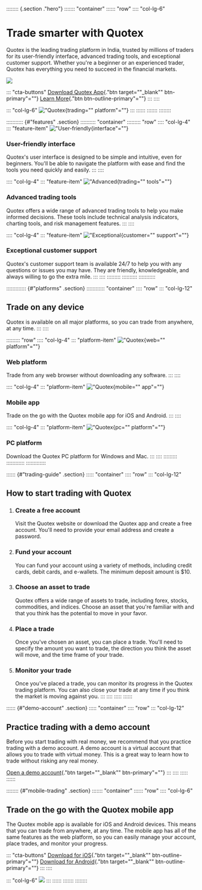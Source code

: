 :::::::: {.section ."hero"}
::::::: \"container\"
:::::: \"row\"
:::: \"col-lg-6\"
# Trade smarter with Quotex

Quotex is the leading trading platform in India, trusted by millions of
traders for its user-friendly interface, advanced trading tools, and
exceptional customer support. Whether you\'re a beginner or an
experienced trader, Quotex has everything you need to succeed in the
financial markets.

[![](https://static.quotex.io/files/5_en/300_250.jpg)](https://traff.sbs/brokerqxsignupf)

::: \"cta-buttons\"
[Download Quotex App](\%22https://traff.sbs/quotexonelink\%22){."btn
target=""_blank"" btn-primary"=""} [Learn
More](\%22#features\%22){."btn btn-outline-primary"=""}
:::
::::

::: \"col-lg-6\"
!["Quotex](\%22images/hero-image.png\%22){trading="" platform"=""}
:::
::::::
:::::::
::::::::

::::::::::: {#"features" .section}
:::::::::: \"container\"
::::::::: \"row\"
:::: \"col-lg-4\"
::: \"feature-item\"
!["User-friendly](\%22images/feature-icon-1.png\%22){interface"=""}

### User-friendly interface

Quotex\'s user interface is designed to be simple and intuitive, even
for beginners. You\'ll be able to navigate the platform with ease and
find the tools you need quickly and easily.
:::
::::

:::: \"col-lg-4\"
::: \"feature-item\"
!["Advanced](\%22images/feature-icon-2.png\%22){trading=""
tools"=""}

### Advanced trading tools

Quotex offers a wide range of advanced trading tools to help you make
informed decisions. These tools include technical analysis indicators,
charting tools, and risk management features.
:::
::::

:::: \"col-lg-4\"
::: \"feature-item\"
!["Exceptional](\%22images/feature-icon-3.png\%22){customer=""
support"=""}

### Exceptional customer support

Quotex\'s customer support team is available 24/7 to help you with any
questions or issues you may have. They are friendly, knowledgeable, and
always willing to go the extra mile.
:::
::::
:::::::::
::::::::::
:::::::::::

::::::::::::: {#"platforms" .section}
:::::::::::: \"container\"
:::: \"row\"
::: \"col-lg-12\"
## Trade on any device

Quotex is available on all major platforms, so you can trade from
anywhere, at any time.
:::
::::

::::::::: \"row\"
:::: \"col-lg-4\"
::: \"platform-item\"
!["Quotex](\%22images/platform-icon-1.png\%22){web=""
platform"=""}

### Web platform

Trade from any web browser without downloading any software.
:::
::::

:::: \"col-lg-4\"
::: \"platform-item\"
!["Quotex](\%22images/platform-icon-2.png\%22){mobile="" app"=""}

### Mobile app

Trade on the go with the Quotex mobile app for iOS and Android.
:::
::::

:::: \"col-lg-4\"
::: \"platform-item\"
!["Quotex](\%22images/platform-icon-3.png\%22){pc="" platform"=""}

### PC platform

Download the Quotex PC platform for Windows and Mac.
:::
::::
:::::::::
::::::::::::
:::::::::::::

:::::: {#"trading-guide" .section}
::::: \"container\"
:::: \"row\"
::: \"col-lg-12\"
## How to start trading with Quotex

1.  ### Create a free account

    Visit the Quotex website or download the Quotex app and create a
    free account. You\'ll need to provide your email address and create
    a password.

2.  ### Fund your account

    You can fund your account using a variety of methods, including
    credit cards, debit cards, and e-wallets. The minimum deposit amount
    is \$10.

3.  ### Choose an asset to trade

    Quotex offers a wide range of assets to trade, including forex,
    stocks, commodities, and indices. Choose an asset that you\'re
    familiar with and that you think has the potential to move in your
    favor.

4.  ### Place a trade

    Once you\'ve chosen an asset, you can place a trade. You\'ll need to
    specify the amount you want to trade, the direction you think the
    asset will move, and the time frame of your trade.

5.  ### Monitor your trade

    Once you\'ve placed a trade, you can monitor its progress in the
    Quotex trading platform. You can also close your trade at any time
    if you think the market is moving against you.
:::
::::
:::::
::::::

:::::: {#"demo-account" .section}
::::: \"container\"
:::: \"row\"
::: \"col-lg-12\"
## Practice trading with a demo account

Before you start trading with real money, we recommend that you practice
trading with a demo account. A demo account is a virtual account that
allows you to trade with virtual money. This is a great way to learn how
to trade without risking any real money.

[Open a demo account](\%22https://traff.sbs/quotexonelink\%22){."btn
target=""_blank"" btn-primary"=""}
:::
::::
:::::
::::::

:::::::: {#"mobile-trading" .section}
::::::: \"container\"
:::::: \"row\"
:::: \"col-lg-6\"
## Trade on the go with the Quotex mobile app

The Quotex mobile app is available for iOS and Android devices. This
means that you can trade from anywhere, at any time. The mobile app has
all of the same features as the web platform, so you can easily manage
your account, place trades, and monitor your progress.

::: \"cta-buttons\"
[Download for
iOS](\%22https://apps.apple.com/us/app/quotex-trading-platform/id1570387635\%22){."btn
target=""_blank"" btn-outline-primary"=""} [Download for
Android](\%22https://play.google.com/store/apps/details?id=com.quotex.platform\%22){."btn
target=""_blank"" btn-outline-primary"=""}
:::
::::

::: \"col-lg-6\"
![](\%22images/mobile)
:::
::::::
:::::::
::::::::

